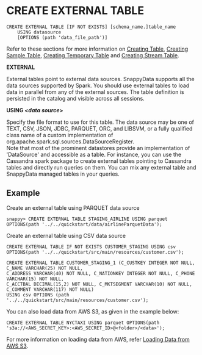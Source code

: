 # CREATE EXTERNAL TABLE

```
CREATE EXTERNAL TABLE [IF NOT EXISTS] [schema_name.]table_name
    USING datasource
    [OPTIONS (path 'data_file_path')]
```
<!--
```
CREATE EXTERNAL TABLE [IF NOT EXISTS] [schema_name.]table_name
    ( column-definition	[ , column-definition  ] * )
    USING datasource
    [OPTIONS (path 'data_file_path')]
```

For more information on column-definition, refer to [Column Definition For Column Table](create-table.md#column-definition).
-->

Refer to these sections for more information on [Creating Table](create-table.md), [Creating Sample Table](create-sample-table.md), [Creating Temporary Table](create-temporary-table.md) and [Creating Stream Table](create-stream-table.md).

**EXTERNAL**

External tables point to external data sources. SnappyData supports all the data sources supported by Spark. You should use external tables to load data in parallel from any of the external sources. The table definition is persisted in the catalog and visible across all sessions. 

**USING <_data source_>**

Specify the file format to use for this table. The data source may be one of TEXT, CSV, JSON, JDBC, PARQUET, ORC, and LIBSVM, or a fully qualified class name of a custom implementation of org.apache.spark.sql.sources.DataSourceRegister. </br>Note that most of the prominent datastores provide an implementation of 'DataSource' and accessible as a table. For instance, you can use the Cassandra spark package to create external tables pointing to Cassandra tables and directly run queries on them. You can mix any external table and SnappyData managed tables in your queries. 

## Example 

Create an external table using PARQUET data source

```
snappy> CREATE EXTERNAL TABLE STAGING_AIRLINE USING parquet OPTIONS(path '../../quickstart/data/airlineParquetData');
```

Create an external table using CSV data source

```
CREATE EXTERNAL TABLE IF NOT EXISTS CUSTOMER_STAGING USING csv OPTIONS(path '../../quickstart/src/main/resources/customer.csv');
```

```
CREATE EXTERNAL TABLE CUSTOMER_STAGING_1 (C_CUSTKEY INTEGER NOT NULL, C_NAME VARCHAR(25) NOT NULL, 
C_ADDRESS VARCHAR(40) NOT NULL, C_NATIONKEY INTEGER NOT NULL, C_PHONE VARCHAR(15) NOT NULL, 
C_ACCTBAL DECIMAL(15,2) NOT NULL, C_MKTSEGMENT VARCHAR(10) NOT NULL, C_COMMENT VARCHAR(117) NOT NULL) 
USING csv OPTIONS (path '../../quickstart/src/main/resources/customer.csv');
```

You can also load data from AWS S3, as given in the example below:

```
CREATE EXTERNAL TABLE NYCTAXI USING parquet OPTIONS(path 's3a://<AWS_SECRET_KEY>:<AWS_SECRET_ID>@<folder>/<data>');
```

For more information on loading data from AWS, refer [Loading Data from AWS S3](../../isight/quick_start_steps.md#dataAWSS3).